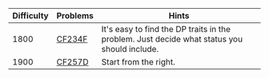 | Difficulty | Problems | Hints |
| -------- | -------- | -------- |
| 1800 | [CF234F](https://codeforces.com/problemset/problem/234/F) | It's easy to find the DP traits in the problem. Just decide what status you should include. |
| 1900 | [CF257D](https://codeforces.com/problemset/problem/257/D) | Start from the right. |